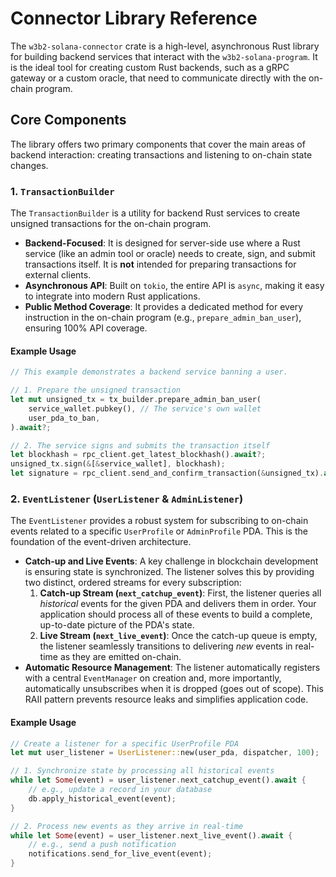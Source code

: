 # Connector Library Reference

The `w3b2-solana-connector` crate is a high-level, asynchronous Rust library for building backend services that interact with the `w3b2-solana-program`. It is the ideal tool for creating custom Rust backends, such as a gRPC gateway or a custom oracle, that need to communicate directly with the on-chain program.

## Core Components

The library offers two primary components that cover the main areas of backend interaction: creating transactions and listening to on-chain state changes.

### 1. `TransactionBuilder`

The `TransactionBuilder` is a utility for backend Rust services to create unsigned transactions for the on-chain program.

-   **Backend-Focused**: It is designed for server-side use where a Rust service (like an admin tool or oracle) needs to create, sign, and submit transactions itself. It is **not** intended for preparing transactions for external clients.
-   **Asynchronous API**: Built on `tokio`, the entire API is `async`, making it easy to integrate into modern Rust applications.
-   **Public Method Coverage**: It provides a dedicated method for every instruction in the on-chain program (e.g., `prepare_admin_ban_user`), ensuring 100% API coverage.

#### Example Usage

```rust
// This example demonstrates a backend service banning a user.

// 1. Prepare the unsigned transaction
let mut unsigned_tx = tx_builder.prepare_admin_ban_user(
    service_wallet.pubkey(), // The service's own wallet
    user_pda_to_ban,
).await?;

// 2. The service signs and submits the transaction itself
let blockhash = rpc_client.get_latest_blockhash().await?;
unsigned_tx.sign(&[&service_wallet], blockhash);
let signature = rpc_client.send_and_confirm_transaction(&unsigned_tx).await?;
```

### 2. `EventListener` (`UserListener` & `AdminListener`)

The `EventListener` provides a robust system for subscribing to on-chain events related to a specific `UserProfile` or `AdminProfile` PDA. This is the foundation of the event-driven architecture.

-   **Catch-up and Live Events**: A key challenge in blockchain development is ensuring state is synchronized. The listener solves this by providing two distinct, ordered streams for every subscription:
    1.  **Catch-up Stream (`next_catchup_event`)**: First, the listener queries all *historical* events for the given PDA and delivers them in order. Your application should process all of these events to build a complete, up-to-date picture of the PDA's state.
    2.  **Live Stream (`next_live_event`)**: Once the catch-up queue is empty, the listener seamlessly transitions to delivering *new* events in real-time as they are emitted on-chain.
-   **Automatic Resource Management**: The listener automatically registers with a central `EventManager` on creation and, more importantly, automatically unsubscribes when it is dropped (goes out of scope). This RAII pattern prevents resource leaks and simplifies application code.

#### Example Usage

```rust
// Create a listener for a specific UserProfile PDA
let mut user_listener = UserListener::new(user_pda, dispatcher, 100);

// 1. Synchronize state by processing all historical events
while let Some(event) = user_listener.next_catchup_event().await {
    // e.g., update a record in your database
    db.apply_historical_event(event);
}

// 2. Process new events as they arrive in real-time
while let Some(event) = user_listener.next_live_event().await {
    // e.g., send a push notification
    notifications.send_for_live_event(event);
}
```